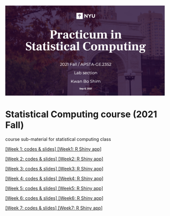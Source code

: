 ![main](main1.png)

# Statistical Computing course (2021 Fall)
course sub-material for statistical computing class

[ [Week 1: codes & slides] ](https://github.com/JosephKBS/21fall_statcomp/tree/main/w1)[ [Week1: R Shiny app] ](https://apsta.shinyapps.io/StatCompWeek1/)

[ [Week 2: codes & slides] ](https://github.com/JosephKBS/21fall_statcomp/tree/main/w2)[ [Week2: R Shiny app] ](https://apsta.shinyapps.io/StatCompWeek2/)

[ [Week 3: codes & slides] ](https://github.com/JosephKBS/21fall_statcomp/tree/main/w3)[ [Week3: R Shiny app] ](https://apsta.shinyapps.io/StatCompWeek3/)

[ [Week 4: codes & slides] ](https://github.com/JosephKBS/21fall_statcomp/tree/main/w4)[ [Week4: R Shiny app] ](https://apsta.shinyapps.io/StatCompWeek4/)

[ [Week 5: codes & slides] ](https://github.com/JosephKBS/21fall_statcomp/tree/main/w5)[ [Week5: R Shiny app] ](https://apsta.shinyapps.io/StatCompWeek5/)

[ [Week 6: codes & slides] ](https://github.com/JosephKBS/21fall_statcomp/tree/main/w6) [ [Week6: R Shiny app] ](https://apsta.shinyapps.io/StatCompWeek6/)

[ [Week 7: codes & slides] ](https://github.com/JosephKBS/21fall_statcomp/tree/main/w7) [ [Week7: R Shiny app] ](https://apsta.shinyapps.io/StatCompWeek7/)
